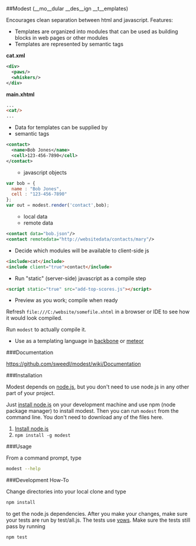 ##Modest 
(__mo__dular __des__ign __t__emplates)

Encourages clean separation between html and javascript.  Features:

* Templates are organized into modules that can be used as building blocks
in web pages or other modules
* Templates are represented by semantic tags

__cat.xml__
```xml
<div>
  <paws/>
  <whiskers/>
</div>
```
__main.xhtml__
```html
...
<cat/>
...
```
* Data for templates can be supplied by
 * semantic tags

```xml
<contact>
  <name>Bob Jones</name>
  <cell>123-456-7890</cell>
</contact>
```
 <ul><ul><li>javascript objects</li></ul></ul>

```javascript
var bob = {
  name : "Bob Jones",
  cell : "123-456-7890"
};
var out = modest.render('contact',bob);
```
 <ul><ul><li>local data</li>
 <li>remote data</li></ul></ul>

```xml
<contact data="bob.json"/>
<contact remotedata="http://websitedata/contacts/mary"/>
```
* Decide which modules will be available to client-side js

```html
<include>cat</include>
<include client="true">contact</include>
```
* Run "static" (server-side) javascript as a compile step

```html
<script static="true" src="add-top-scores.js"></script>
```
* Preview as you work; compile when ready

Refresh ``file:///C:/website/somefile.xhtml`` in a browser or IDE to see how it would look compiled.

Run ``modest`` to actually compile it.
* Use as a templating language in [backbone](https://github.com/documentcloud/backbone) or [meteor](https://github.com/meteor/meteor)

###Documentation

https://github.com/sweedl/modest/wiki/Documentation

###Installation

Modest depends on [node.js](https://github.com/joyent/node), but you don't need to use node.js in any other part of your project. 

Just [install node.js](http://nodejs.org/#download) on your development machine and use npm (node package manager) to install modest.
Then you can run ``modest`` from the command line.
You don't need to download any of the files here.

1. [Install node.js](http://nodejs.org/#download)
2. ``npm install -g modest``

###Usage

From a command prompt, type
```bash
modest --help
```

###Development How-To

Change directories into your local clone and type
```bash
npm install
```
to get the node.js dependencies.  After you make your changes, make sure your tests are run by test/all.js.  The tests use [vows](http://vowsjs.org).  Make sure the tests still pass by running
```bash
npm test
```
